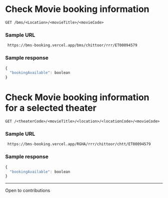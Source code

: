 
# Check Movie booking information

```http
GET /bms/<Location>/<movieTitle>/<movieCode>
```

### Sample URL
```http
 https://bms-booking.vercel.app/bms/chittoor/rrr/ET00094579
```

### Sample response
```javascript
{
  "bookingAvailable": boolean
}
```





# Check Movie booking information for a selected theater 

```http
GET /<theaterCode>/<movieTitle>/<location>/<locationCode>/<movieCode>
```

### Sample URL
```http
 https://bms-booking.vercel.app/RGHA/rrr/chittoor/chtt/ET00094579
```

### Sample response
```javascript
{
  "bookingAvailable": boolean
}
```

---

Open to contributions
